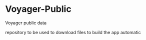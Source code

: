 # Voyager-Public
Voyager public data

repository to be used to download files to build the app automatic
